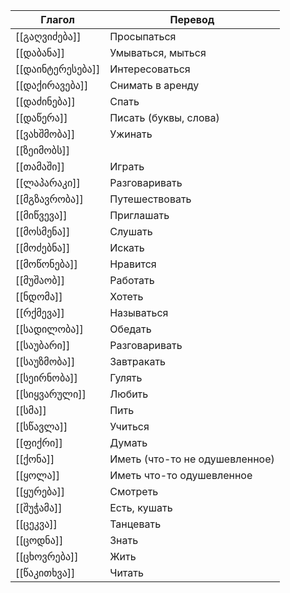 Глагол | Перевод
----|----
[[გაღვიძება]]|Просыпаться
[[დაბანა]]|Умываться, мыться
[[დაინტერესება]]|Интересоваться
[[დაქირავება]]|Снимать в аренду
[[დაძინება]]|Спать
[[დაწერა]]|Писать (буквы, слова)
[[ვახშმობა]]|Ужинать
[[ზეიმობს]]|
[[თამაში]]|Играть
[[ლაპარაკი]]|Разговаривать
[[მგზავრობა]]|Путешествовать
[[მიწვევა]]|Приглашать
[[მოსმენა]]|Слушать
[[მოძებნა]]|Искать
[[მოწონება]]|Нравится
[[მუშაობ]]|Работать
[[ნდომა]]|Хотеть
[[რქმევა]]|Называться
[[სადილობა]]|Обедать
[[საუბარი]]|Разговаривать
[[საუზმობა]]|Завтракать
[[სეირნობა]]|Гулять
[[სიყვარული]]|Любить
[[სმა]]|Пить
[[სწავლა]]|Учиться
[[ფიქრი]]|Думать
[[ქონა]]|Иметь (что-то не одушевленное)
[[ყოლა]]|Иметь что-то одушевленное
[[ყურება]]|Смотреть
[[შუჭამა]]|Есть, кушать
[[ცეკვა]]|Танцевать
[[ცოდნა]]|Знать
[[ცხოვრება]]|Жить
[[წაკითხვა]]|Читать
